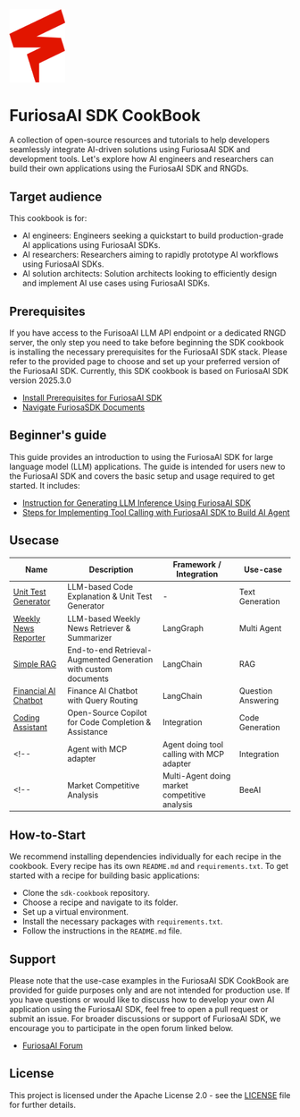 
<img src=https://github.com/furiosa-ai/sdk-cookbook/blob/main/docs/images/icon.png width="100"/>



# FuriosaAI SDK CookBook
A collection of open-source resources and tutorials to help developers seamlessly integrate AI-driven solutions using FuriosaAI SDK and development tools. Let's explore how AI engineers and researchers can build their own applications using the FuriosaAI SDK and RNGDs.

## Target audience
This cookbook is for:
- AI engineers: Engineers seeking a quickstart to build production-grade AI applications using FuriosaAI SDKs.
- AI researchers: Researchers aiming to rapidly prototype AI workflows using FuriosaAI SDKs.
- AI solution architects: Solution architects looking to efficiently design and implement AI use cases using FuriosaAI SDKs.


## Prerequisites

If you have access to the FurisoaAI LLM API endpoint or a dedicated RNGD server, the only step you need to take before beginning the SDK cookbook is installing the necessary prerequisites for the FuriosaAI SDK stack. Please refer to the provided page to choose and set up your preferred version of the FuriosaAI SDK. Currently, this SDK cookbook is based on FuriosaAI SDK version 2025.3.0
- [Install Prerequisites for FuriosaAI SDK](https://developer.furiosa.ai/latest/en/getting_started/prerequisites.html)
- [Navigate FuriosaSDK Documents](https://developer.furiosa.ai/latest/en/index.html)
  

## Beginner's guide 
This guide provides an introduction to using the FuriosaAI SDK for large language model (LLM) applications. The guide is intended for users new to the FuriosaAI SDK and covers the basic setup and usage required to get started. It includes:
- [Instruction for Generating LLM Inference Using FuriosaAI SDK](https://github.com/furiosa-ai/sdk-cookbook/blob/main/beginners-guide/use_generation.ipynb)
- [Steps for Implementing Tool Calling with FuriosaAI SDK to Build AI Agent](https://github.com/furiosa-ai/sdk-cookbook/blob/main/beginners-guide/use_tool_calling.ipynb)

## Usecase
| Name | Description | Framework / Integration                  | Use-case |
| --------- | --- | --- | --- |
| [Unit Test Generator](https://github.com/furiosa-ai/sdk-cookbook/tree/main/unit-test-generator) | LLM-based Code Explanation & Unit Test Generator | - | Text Generation |
| [Weekly News Reporter](https://github.com/furiosa-ai/sdk-cookbook/tree/main/weekly-news-reporter) | LLM-based Weekly News Retriever & Summarizer | LangGraph  | Multi Agent |
| [Simple RAG](https://github.com/furiosa-ai/sdk-cookbook/tree/main/simple-rag) | End-to-end Retrieval-Augmented Generation with custom documents | LangChain | RAG |
| [Financial AI Chatbot](https://github.com/furiosa-ai/sdk-cookbook/tree/main/finance-ai-chatbot) | Finance AI Chatbot with Query Routing | LangChain | Question Answering |
| [Coding Assistant](https://github.com/furiosa-ai/sdk-cookbook/tree/main/coding-assistant) | Open-Source Copilot for Code Completion & Assistance | Integration | Code Generation |
<!--| Agent with MCP adapter | Agent doing tool calling with MCP adapter | Integration | Agent | -->
<!--| Market Competitive Analysis | Multi-Agent doing market competitive analysis | BeeAI | Multi-agent | -->  

<!--  ## By Framework -->
<!-- | Framework | Name | Description                   | Tags | -->
<!--| --------- | --- | --- | --- | -->
<!--| LangGraph | [Weekly News Reporter](framework/langgraph/weekly_news_reporter) | Multi-agent example generate weekly news summary   | Multi-agent | -->
<!--| AutoGen | [CSV Chart Generation](csv-chart-generation) | Chart generation with chart type suggestion  | Multi-agent | -->


<!--## Framework Integrations -->
<!--| Framework | Description -->               
<!--| --------- | --- | -->
<!--| LangChain | | -->
<!--| AutoGen |  | -->
<!--| LiteLLM | | -->
<!--| SmolAgents | | -->
<!--| BeeAI | | -->


## How-to-Start
We recommend installing dependencies individually for each recipe in the cookbook. Every recipe has its own `README.md` and `requirements.txt`.
To get started with a recipe for building basic applications:

- Clone the `sdk-cookbook` repository.
- Choose a recipe and navigate to its folder.
- Set up a virtual environment.
- Install the necessary packages with `requirements.txt`.
- Follow the instructions in the `README.md` file.


## Support
Please note that the use-case examples in the FuriosaAI SDK CookBook are provided for guide purposes only and are not intended for production use. If you have questions or would like to discuss how to develop your own AI application using the FuriosaAI SDK, feel free to open a pull request or submit an issue. For broader discussions or support of FuriosaAI SDK, we encourage you to participate in the open forum linked below.
  - [FuriosaAI Forum](https://forums.furiosa.ai/)

## License
This project is licensed under the Apache License 2.0 - see the [LICENSE](https://github.com/furiosa-ai/sdk-cookbook/blob/main/LICENSE) file for further details.



